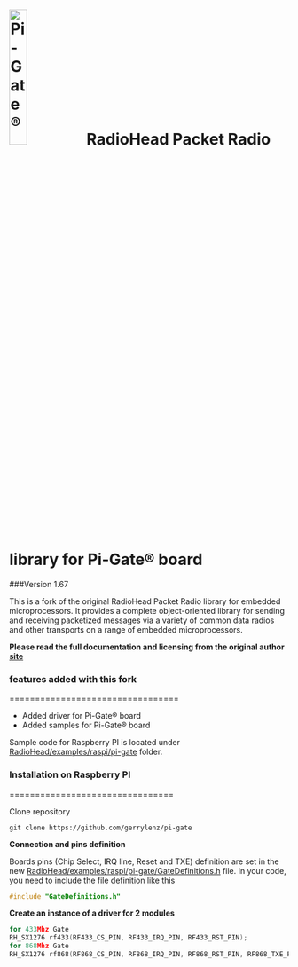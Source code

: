 <img src="https://ex-store.de/images/pi-gate/lo_pi-gate.png" height="25%" width="25%" alt="Pi-Gate®">&nbsp;
RadioHead Packet Radio library for Pi-Gate® board 
=================================================

###Version 1.67

This is a fork of the original RadioHead Packet Radio library for embedded microprocessors. It provides a complete object-oriented library for sending and receiving packetized messages via a variety of common data radios and other transports on a range of embedded microprocessors.

**Please read the full documentation and licensing from the original author [site][1]**

### features added with this fork
=================================

- Added driver for Pi-Gate® board
- Added samples for Pi-Gate® board

Sample code for Raspberry PI is located under [RadioHead/examples/raspi/pi-gate][3] folder.

### Installation on Raspberry PI
================================

Clone repository
```shell
git clone https://github.com/gerrylenz/pi-gate
```

**Connection and pins definition**

Boards pins (Chip Select, IRQ line, Reset and TXE) definition are set in the new [RadioHead/examples/raspi/pi-gate/GateDefinitions.h][4] file. In your code, you need to include the file definition like this
```cpp
#include "GateDefinitions.h"

```

**Create an instance of a driver for 2 modules**
```cpp
for 433Mhz Gate
RH_SX1276 rf433(RF433_CS_PIN, RF433_IRQ_PIN, RF433_RST_PIN);
for 868Mhz Gate
RH_SX1276 rf868(RF868_CS_PIN, RF868_IRQ_PIN, RF868_RST_PIN, RF868_TXE_PIN);

```

[1]: http://www.airspayce.com/mikem/arduino/RadioHead/
[2]: http://www.airspayce.com/mikem/arduino/RadioHead/RadioHead-1.67.zip
[3]: https://github.com/gerrylenz/pi-gate/blob/master/examples/raspi/pi-gate
[4]: https://github.com/gerrylenz/pi-gate/blob/master/examples/raspi/pi-gate/GateDefinitions.h